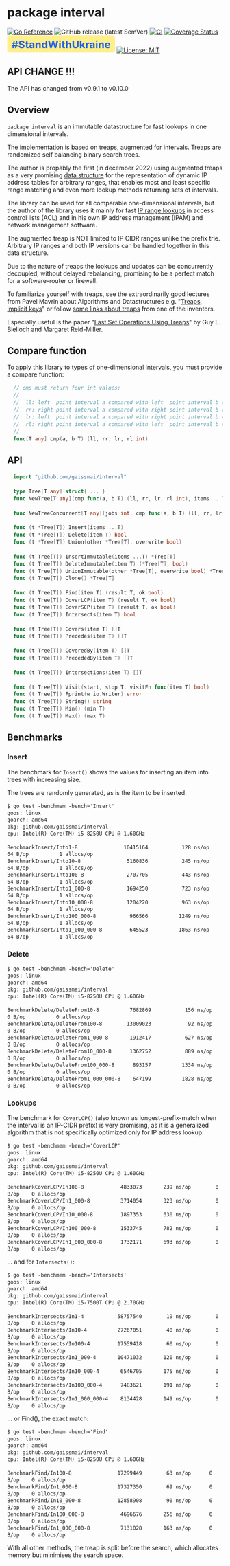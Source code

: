 # package interval
[![Go Reference](https://pkg.go.dev/badge/github.com/gaissmai/interval.svg)](https://pkg.go.dev/github.com/gaissmai/interval#section-documentation)
![GitHub release (latest SemVer)](https://img.shields.io/github/v/release/gaissmai/interval)
[![CI](https://github.com/gaissmai/interval/actions/workflows/go.yml/badge.svg)](https://github.com/gaissmai/interval/actions/workflows/go.yml)
[![Coverage Status](https://coveralls.io/repos/github/gaissmai/interval/badge.svg)](https://coveralls.io/github/gaissmai/interval)
[![Stand With Ukraine](https://raw.githubusercontent.com/vshymanskyy/StandWithUkraine/main/badges/StandWithUkraine.svg)](https://stand-with-ukraine.pp.ua)
[![License: MIT](https://img.shields.io/badge/License-MIT-yellow.svg)](https://opensource.org/licenses/MIT)

## API CHANGE !!!

The API has changed from v0.9.1 to v0.10.0

## Overview

`package interval` is an immutable datastructure for fast lookups in one dimensional intervals.

The implementation is based on treaps, augmented for intervals. Treaps are randomized self balancing binary search trees.

The author is propably the first (in december 2022) using augmented treaps
as a very promising [data structure] for the representation of dynamic IP address tables
for arbitrary ranges, that enables most and least specific range matching and even more lookup methods
returning sets of intervals.

The library can be used for all comparable one-dimensional intervals,
but the author of the library uses it mainly for fast [IP range lookups] in access control lists (ACL)
and in his own IP address management (IPAM) and network management software.

The augmented treap is NOT limited to IP CIDR ranges unlike the prefix trie.
Arbitrary IP ranges and both IP versions can be handled together in this data structure.

Due to the nature of treaps the lookups and updates can be concurrently decoupled,
without delayed rebalancing, promising to be a perfect match for a software-router or firewall.

To familiarize yourself with treaps, see the extraordinarily good lectures from
Pavel Mavrin about Algorithms and Datastructures e.g. "[Treaps, implicit keys]"
or follow [some links about treaps] from one of the inventors.

Especially useful is the paper "[Fast Set Operations Using Treaps]" by Guy E. Blelloch and Margaret Reid-Miller.

[IP Range lookups]: https://github.com/gaissmai/iprange
[data structure]: https://ieeexplore.ieee.org/abstract/document/912716
[Treaps, implicit keys]: https://youtu.be/svAHk-FAQgM
[some links about treaps]: http://faculty.washington.edu/aragon/treaps.html
[Fast Set Operations Using Treaps]: https://www.cs.cmu.edu/~scandal/papers/treaps-spaa98.pdf

## Compare function

To apply this library to types of one-dimensional intervals, you must provide a compare function:

```go
  // cmp must return four int values:
  //
  //  ll: left  point interval a compared with left  point interval b (-1, 0, +1)
  //  rr: right point interval a compared with right point interval b (-1, 0, +1)
  //  lr: left  point interval a compared with right point interval b (-1, 0, +1)
  //  rl: right point interval a compared with left  point interval b (-1, 0, +1)
  //
  func[T any] cmp(a, b T) (ll, rr, lr, rl int)
```

## API
```go
  import "github.com/gaissmai/interval"

  type Tree[T any] struct{ ... }
  func NewTree[T any](cmp func(a, b T) (ll, rr, lr, rl int), items ...T) *Tree[T]

  func NewTreeConcurrent[T any](jobs int, cmp func(a, b T) (ll, rr, lr, rl int), items ...T) *Tree[T]

  func (t *Tree[T]) Insert(items ...T)
  func (t *Tree[T]) Delete(item T) bool
  func (t *Tree[T]) Union(other *Tree[T], overwrite bool)

  func (t Tree[T]) InsertImmutable(items ...T) *Tree[T]
  func (t Tree[T]) DeleteImmutable(item T) (*Tree[T], bool)
  func (t Tree[T]) UnionImmutable(other *Tree[T], overwrite bool) *Tree[T]
  func (t Tree[T]) Clone() *Tree[T]

  func (t Tree[T]) Find(item T) (result T, ok bool)
  func (t Tree[T]) CoverLCP(item T) (result T, ok bool)
  func (t Tree[T]) CoverSCP(item T) (result T, ok bool)
  func (t Tree[T]) Intersects(item T) bool

  func (t Tree[T]) Covers(item T) []T
  func (t Tree[T]) Precedes(item T) []T

  func (t Tree[T]) CoveredBy(item T) []T
  func (t Tree[T]) PrecededBy(item T) []T

  func (t Tree[T]) Intersections(item T) []T

  func (t Tree[T]) Visit(start, stop T, visitFn func(item T) bool)
  func (t Tree[T]) Fprint(w io.Writer) error
  func (t Tree[T]) String() string
  func (t Tree[T]) Min() (min T)
  func (t Tree[T]) Max() (max T)
```

## Benchmarks

### Insert

The benchmark for `Insert()` shows the values for inserting an item into trees with increasing size.

The trees are randomly generated, as is the item to be inserted.

```
$ go test -benchmem -bench='Insert'
goos: linux
goarch: amd64
pkg: github.com/gaissmai/interval
cpu: Intel(R) Core(TM) i5-8250U CPU @ 1.60GHz

BenchmarkInsert/Into1-8               10415164           128 ns/op        64 B/op          1 allocs/op
BenchmarkInsert/Into10-8               5160836           245 ns/op        64 B/op          1 allocs/op
BenchmarkInsert/Into100-8              2707705           443 ns/op        64 B/op          1 allocs/op
BenchmarkInsert/Into1_000-8            1694250           723 ns/op        64 B/op          1 allocs/op
BenchmarkInsert/Into10_000-8           1204220           963 ns/op        64 B/op          1 allocs/op
BenchmarkInsert/Into100_000-8           966566          1249 ns/op        64 B/op          1 allocs/op
BenchmarkInsert/Into1_000_000-8         645523          1863 ns/op        64 B/op          1 allocs/op
```

### Delete

```
$ go test -benchmem -bench='Delete'
goos: linux
goarch: amd64
pkg: github.com/gaissmai/interval
cpu: Intel(R) Core(TM) i5-8250U CPU @ 1.60GHz

BenchmarkDelete/DeleteFrom10-8          7682869           156 ns/op        0 B/op          0 allocs/op
BenchmarkDelete/DeleteFrom100-8        13009023            92 ns/op        0 B/op          0 allocs/op
BenchmarkDelete/DeleteFrom1_000-8       1912417           627 ns/op        0 B/op          0 allocs/op
BenchmarkDelete/DeleteFrom10_000-8      1362752           889 ns/op        0 B/op          0 allocs/op
BenchmarkDelete/DeleteFrom100_000-8      893157          1334 ns/op        0 B/op          0 allocs/op
BenchmarkDelete/DeleteFrom1_000_000-8    647199          1828 ns/op        0 B/op          0 allocs/op
```

### Lookups

The benchmark for `CoverLCP()` (also known as longest-prefix-match when the interval is an IP-CIDR prefix) is very
promising, as it is a generalized algorithm that is not specifically optimized only for IP address lookup:

```
$ go test -benchmem -bench='CoverLCP'
goos: linux
goarch: amd64
pkg: github.com/gaissmai/interval
cpu: Intel(R) Core(TM) i5-8250U CPU @ 1.60GHz

BenchmarkCoverLCP/In100-8            4833073       239 ns/op        0 B/op    0 allocs/op
BenchmarkCoverLCP/In1_000-8          3714054       323 ns/op        0 B/op    0 allocs/op
BenchmarkCoverLCP/In10_000-8         1897353       630 ns/op        0 B/op    0 allocs/op
BenchmarkCoverLCP/In100_000-8        1533745       782 ns/op        0 B/op    0 allocs/op
BenchmarkCoverLCP/In1_000_000-8      1732171       693 ns/op        0 B/op    0 allocs/op
```

... and for `Intersects()`:


```
$ go test -benchmem -bench='Intersects'
goos: linux
goarch: amd64
pkg: github.com/gaissmai/interval
cpu: Intel(R) Core(TM) i5-7500T CPU @ 2.70GHz

BenchmarkIntersects/In1-4           58757540        19 ns/op        0 B/op    0 allocs/op
BenchmarkIntersects/In10-4          27267051        40 ns/op        0 B/op    0 allocs/op
BenchmarkIntersects/In100-4         17559418        60 ns/op        0 B/op    0 allocs/op
BenchmarkIntersects/In1_000-4       10471032       120 ns/op        0 B/op    0 allocs/op
BenchmarkIntersects/In10_000-4       6546705       175 ns/op        0 B/op    0 allocs/op
BenchmarkIntersects/In100_000-4      7483621       191 ns/op        0 B/op    0 allocs/op
BenchmarkIntersects/In1_000_000-4    8134428       149 ns/op        0 B/op    0 allocs/op
```

... or Find(), the exact match:

```
$ go test -benchmem -bench='Find'
goos: linux
goarch: amd64
pkg: github.com/gaissmai/interval
cpu: Intel(R) Core(TM) i5-8250U CPU @ 1.60GHz

BenchmarkFind/In100-8               17299449        63 ns/op      0 B/op    0 allocs/op
BenchmarkFind/In1_000-8             17327350        69 ns/op      0 B/op    0 allocs/op
BenchmarkFind/In10_000-8            12858908        90 ns/op      0 B/op    0 allocs/op
BenchmarkFind/In100_000-8            4696676       256 ns/op      0 B/op    0 allocs/op
BenchmarkFind/In1_000_000-8          7131028       163 ns/op      0 B/op    0 allocs/op
```

With all other methods, the treap is split before the search, which allocates memory
but minimises the search space.
